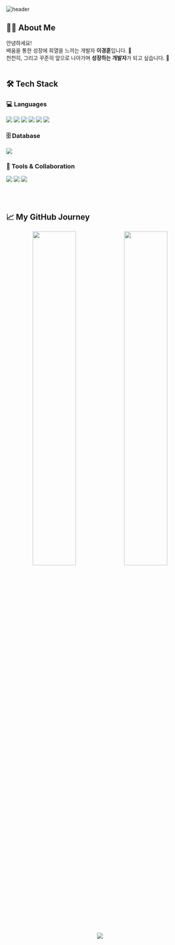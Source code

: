 <div>
  
  <!--Header-->
  ![header](https://capsule-render.vercel.app/api?type=waving&color=gradient&height=300&section=header&text=Good%20to%20see%20you%20%F0%9F%A4%97)
  
</div>

<div>
  <!--Body-->
  
## 🙋‍♂️ About Me

안녕하세요!  
배움을 통한 성장에 희열을 느끼는 개발자 **이경훈**입니다. 🌱  
천천히, 그리고 꾸준히 앞으로 나아가며 **성장하는 개발자**가 되고 싶습니다. 🚀
  <br/>
  <br/>
  
  ## 🛠️ Tech Stack

### 💻 Languages  
<p>
  <img src="https://img.shields.io/badge/Java-007396?style=flat&logo=java&logoColor=white" />
  <img src="https://img.shields.io/badge/JavaScript-F7DF1E?style=flat&logo=javascript&logoColor=black" />
  <img src="https://img.shields.io/badge/HTML5-E34F26?style=flat&logo=html5&logoColor=white" />
  <img src="https://img.shields.io/badge/CSS3-1572B6?style=flat&logo=css3&logoColor=white" />
  <img src="https://img.shields.io/badge/Node.js-339933?style=flat&logo=nodedotjs&logoColor=white" />
  <img src="https://img.shields.io/badge/Flutter-02569B?style=flat&logo=flutter&logoColor=white" />
</p>

### 🗄️ Database  
<p>
  <img src="https://img.shields.io/badge/MySQL-4479A1?style=flat&logo=mysql&logoColor=white" />
</p>

### 🧰 Tools & Collaboration  
<p>
  <img src="https://img.shields.io/badge/Git-F05032?style=flat&logo=git&logoColor=white" />
  <img src="https://img.shields.io/badge/GitHub-181717?style=flat&logo=github&logoColor=white" />
  <img src="https://img.shields.io/badge/Notion-000000?style=flat&logo=notion&logoColor=white" />
</p>

  <br/>
  <br/>
  
 ## 📈 My GitHub Journey

<p align="center">
  <img width="48%" src="https://github-readme-stats.vercel.app/api?username=kyeonghunLee&show_icons=true&theme=gruvbox" />
  <img width="48%" src="https://github-readme-stats.vercel.app/api/top-langs/?username=kyeonghunLee&layout=compact&theme=gruvbox" />
</p>

<p align="center">
  <img src="https://streak-stats.demolab.com/?user=kyeonghunLee&theme=gruvbox" />
</p>

</div>

<!--
**kyeonghunLee/kyeonghunLee** is a ✨ _special_ ✨ repository because its `README.md` (this file) appears on your GitHub profile.

Here are some ideas to get you started:

- 🔭 I’m currently working on ...
- 🌱 I’m currently learning ...
- 👯 I’m looking to collaborate on ...
- 🤔 I’m looking for help with ...
- 💬 Ask me about ...
- 📫 How to reach me: ...
- 😄 Pronouns: ...
- ⚡ Fun fact: ...
-->
